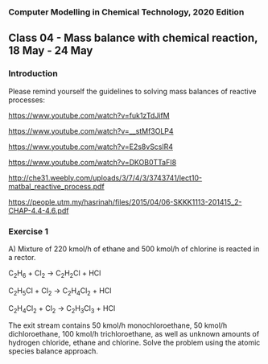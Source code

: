 ### Computer Modelling in Chemical Technology, 2020 Edition

## Class 04 - Mass balance with chemical reaction, 18 May - 24 May


### Introduction

Please remind yourself the guidelines to solving mass balances of reactive processes:

https://www.youtube.com/watch?v=fuk1zTdJifM

https://www.youtube.com/watch?v=__stMf3OLP4

https://www.youtube.com/watch?v=E2s8vScslR4

https://www.youtube.com/watch?v=DKOB0TTaFI8

http://che31.weebly.com/uploads/3/7/4/3/3743741/lect10-matbal_reactive_process.pdf

https://people.utm.my/hasrinah/files/2015/04/06-SKKK1113-201415_2-CHAP-4.4-4.6.pdf

### Exercise 1

A) Mixture of 220 kmol/h of ethane and 500 kmol/h of chlorine is reacted in a rector. 

C<sub>2</sub>H<sub>6</sub> + Cl<sub>2</sub> &#8594; C<sub>2</sub>H<sub>2</sub>Cl + HCl

C<sub>2</sub>H<sub>5</sub>Cl + Cl<sub>2</sub> &#8594; C<sub>2</sub>H<sub>4</sub>Cl<sub>2</sub> + HCl

C<sub>2</sub>H<sub>4</sub>Cl<sub>2</sub> + Cl<sub>2</sub> &#8594; C<sub>2</sub>H<sub>3</sub>Cl<sub>3</sub> + HCl


The exit stream contains 50 kmol/h monochloroethane, 50 kmol/h dichloroethane, 100 kmol/h trichloroethane, as well as unknown amounts of hydrogen chloride, ethane and chlorine. Solve the problem using the atomic species balance approach.
